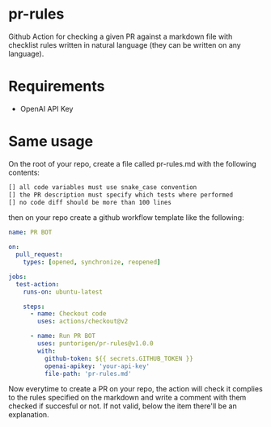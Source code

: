 # pr-rules
Github Action for checking a given PR against a markdown file with checklist rules written in natural language (they can be written on any language).

# Requirements
- OpenAI API Key

# Same usage
On the root of your repo, create a file called pr-rules.md with the following contents:

```md
[] all code variables must use snake_case convention
[] the PR description must specify which tests where performed
[] no code diff should be more than 100 lines 
```

then on your repo create a github workflow template like the following:

```yml
name: PR BOT

on:
  pull_request:
    types: [opened, synchronize, reopened]

jobs:
  test-action:
    runs-on: ubuntu-latest

    steps:
      - name: Checkout code
        uses: actions/checkout@v2

      - name: Run PR BOT
        uses: puntorigen/pr-rules@v1.0.0
        with:
          github-token: ${{ secrets.GITHUB_TOKEN }}
          openai-apikey: 'your-api-key'
          file-path: 'pr-rules.md'

```

Now everytime to create a PR on your repo, the action will check it complies to the rules specified on the markdown and write a comment with them checked if succesful or not. If not valid, below the item there'll be an explanation.